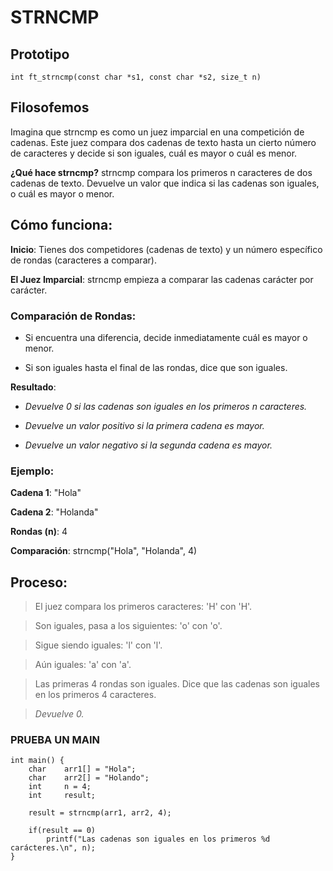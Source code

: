 # STRNCMP
## Prototipo
``` int	ft_strncmp(const char *s1, const char *s2, size_t n) ```

## Filosofemos 
Imagina que strncmp es como un juez imparcial en una competición de cadenas. Este juez compara dos cadenas de texto hasta un cierto número de caracteres y decide si son iguales, cuál es mayor o cuál es menor.

**¿Qué hace strncmp?** 
strncmp compara los primeros n caracteres de dos cadenas de texto. Devuelve un valor que indica si las cadenas son iguales, o cuál es mayor o menor.

## Cómo funciona:
**Inicio**: Tienes dos competidores (cadenas de texto) y un número específico de rondas (caracteres a comparar).

**El Juez Imparcial**: strncmp empieza a comparar las cadenas carácter por carácter.

### Comparación de Rondas:

- Si encuentra una diferencia, decide inmediatamente cuál es mayor o menor.

- Si son iguales hasta el final de las rondas, dice que son iguales.

**Resultado**:

- *Devuelve 0 si las cadenas son iguales en los primeros n caracteres.*

- *Devuelve un valor positivo si la primera cadena es mayor.*

- *Devuelve un valor negativo si la segunda cadena es mayor.*

### Ejemplo:
**Cadena 1**: "Hola"

**Cadena 2**: "Holanda"

**Rondas (n)**: 4

**Comparación**: strncmp("Hola", "Holanda", 4)

## Proceso:
>El juez compara los primeros caracteres: 'H' con 'H'.

>Son iguales, pasa a los siguientes: 'o' con 'o'.

>Sigue siendo iguales: 'l' con 'l'.

>Aún iguales: 'a' con 'a'.

>Las primeras 4 rondas son iguales. Dice que las cadenas son iguales en los primeros 4 caracteres.

> *Devuelve 0.*

### PRUEBA UN MAIN
```
int main() {
	char	arr1[] = "Hola";
	char	arr2[] = "Holando";
	int		n = 4;
	int		result;
	
	result = strncmp(arr1, arr2, 4);
	
	if(result == 0)
		printf("Las cadenas son iguales en los primeros %d carácteres.\n", n);
}
```
